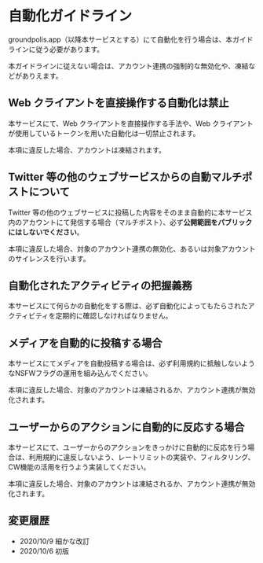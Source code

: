 # 自動化ガイドライン

groundpolis.app（以降本サービスとする）にて自動化を行う場合は、本ガイドラインに従う必要があります。

本ガイドラインに従えない場合は、アカウント連携の強制的な無効化や、凍結などがありえます。

## Web クライアントを直接操作する自動化は禁止

本サービスにて、Web クライアントを直接操作する手法や、Web クライアントが使用しているトークンを用いた自動化は一切禁止されます。

本項に違反した場合、アカウントは凍結されます。

## Twitter 等の他のウェブサービスからの自動マルチポストについて

Twitter 等の他のウェブサービスに投稿した内容をそのまま自動的に本サービス内のアカウントにて発信する場合（マルチポスト）、必ず**公開範囲をパブリックにはしないでください**。

本項に違反した場合、対象のアカウント連携の無効化、あるいは対象アカウントのサイレンスを行います。

## 自動化されたアクティビティの把握義務

本サービスにて何らかの自動化をする際は、必ず自動化によってもたらされたアクティビティを定期的に確認しなければなりません。

## メディアを自動的に投稿する場合

本サービスにてメディアを自動投稿する場合は、必ず利用規約に抵触しないようなNSFWフラグの運用を組み込んでください。

本項に違反した場合、対象のアカウントは凍結されるか、アカウント連携が無効化されます。

## ユーザーからのアクションに自動的に反応する場合

本サービスにて、ユーザーからのアクションをきっかけに自動的に反応を行う場合は、利用規約に違反しないよう、レートリミットの実装や、フィルタリング、CW機能の活用を行うよう実装してください。

本項に違反した場合、対象のアカウントは凍結されるか、アカウント連携が無効化されます。

## 変更履歴

- 2020/10/9 細かな改訂
- 2020/10/6 初版
